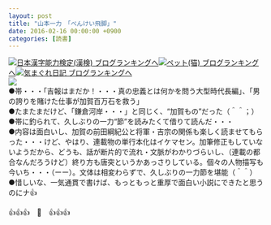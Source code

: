 ```yaml
---
layout: post
title: "山本一力　「べんけい飛脚」"
date: 2016-02-16 00:00:00 +0900
categories: [読書]
---
```


[![](/syuusyuu9701/assets/images/山本一力-「べんけい飛脚」-br_c_3028_1.gif)](http://blog.with2.net/link.php?1659096:3028 "日本漢字能力検定(漢検) ブログランキングへ")[日本漢字能力検定(漢検) ブログランキングへ](http://blog.with2.net/link.php?1659096:3028)[![](/syuusyuu9701/assets/images/山本一力-「べんけい飛脚」-br_c_1348_1.gif)](http://blog.with2.net/link.php?1659096:1348 "ペット(猫) ブログランキングへ")[ペット(猫) ブログランキングへ](http://blog.with2.net/link.php?1659096:1348)[![](/syuusyuu9701/assets/images/山本一力-「べんけい飛脚」-br_c_9257_1.gif)](http://blog.with2.net/link.php?1659096:9257 "気まぐれ日記 ブログランキングへ")[気まぐれ日記 ブログランキングへ](http://blog.with2.net/link.php?1659096:9257)  
![](/syuusyuu9701/assets/images/山本一力-「べんけい飛脚」-c20de91e3335b186c1dd6566a2b2894f.png)  
●帯・・・「吉報はまだか！・・・真の忠義とは何かを問う大型時代長編」、「男の誇りを賭けた仕事が加賀百万石を救う」  
●たまたまだけど、「鎌倉河岸・・・」と同じく、“加賀もの”だった（＾＾；）  
●帯に釣られて、久しぶりの一力“節”を読みたくて借りて読んだ・・・  
●内容は面白いし、加賀の前田綱紀公と将軍・吉宗の関係も楽しく読ませてもらった・・・けど、やはり、連載物の単行本化はイケマセン。加筆修正もしていないようだから、どうも、話が断片的で流れ・文脈がわかりづらいし、（連載の都合なんだろうけど）終り方も唐突というかあっさりしている。個々の人物描写も今いち・・・（ーー）。文体は相変わらずで、久しぶりの一力節を堪能（＾＾）  
●惜しいな、一気通貫で書けば、もっともっと重厚で面白い小説にできたと思うのにナ👍  
  
👍👍👍　🐒　👍👍👍  
  